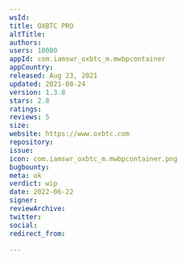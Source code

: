 ```yaml
---
wsId: 
title: OXBTC PRO
altTitle: 
authors: 
users: 10000
appId: com.iamswr_oxbtc_m.mwbpcontainer
appCountry: 
released: Aug 23, 2021
updated: 2021-08-24
version: 1.3.8
stars: 2.8
ratings: 
reviews: 5
size: 
website: https://www.oxbtc.com
repository: 
issue: 
icon: com.iamswr_oxbtc_m.mwbpcontainer.png
bugbounty: 
meta: ok
verdict: wip
date: 2022-06-22
signer: 
reviewArchive: 
twitter: 
social: 
redirect_from: 

---
```


